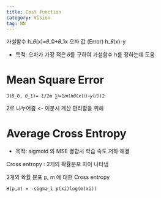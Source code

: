 ```yaml
---
title: Cost function
category: Vision
tag: NN
---
```

가설함수 h_𝜃(x)=𝜃_0+𝜃_1x
오차 값 (Error) h_𝜃(x)-y

- 목적: 오차가 가장 적은 𝜃를 구하여 가설함수 h를 정하는데 도움

# Mean Square Error
```
J(𝜃_0, 𝜃_1)= 1/2m ∑𝑖=1𝑚(ℎ𝜃(𝑥(𝑖)−𝑦(𝑖))2
```

2로 나누어줌 <- 미분시 계산 편리함을 위해


# Average Cross Entropy
- 목적: sigmoid 와 MSE 결합시 학습 속도 저하 해결

Cross entropy : 2개의 확률분포 차이 나타냄

2개의 확률 분포 p, m 에 대한 Cross entropy
```
H(p,m) = -sigma_i p(xi)log(m(xi))
```



